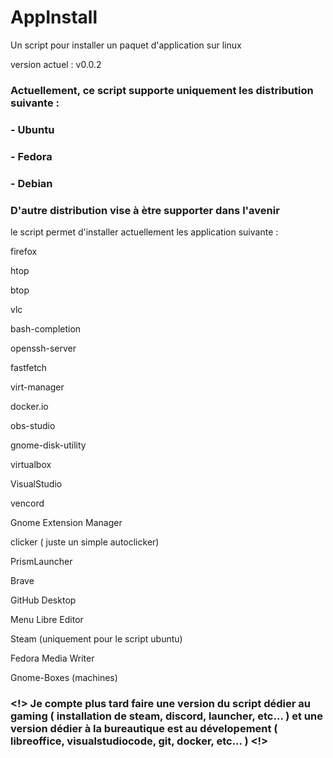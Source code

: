 # AppInstall
Un script pour installer un paquet d'application sur linux

version actuel : v0.0.2

### Actuellement, ce script supporte uniquement les distribution suivante :
### - Ubuntu
### - Fedora
### - Debian
### D'autre distribution vise à ètre supporter dans l'avenir

le script permet d'installer actuellement les application suivante :

firefox

htop 

btop

vlc 

bash-completion  

openssh-server  

fastfetch  

virt-manager  

docker.io  

obs-studio  

gnome-disk-utility 

virtualbox

VisualStudio

vencord

Gnome Extension Manager

clicker ( juste un simple autoclicker)

PrismLauncher

Brave

GitHub Desktop

Menu Libre Editor

Steam (uniquement pour le script ubuntu)

Fedora Media Writer

Gnome-Boxes (machines)

### <!> Je compte plus tard faire une version du script dédier au gaming ( installation de steam, discord, launcher, etc... ) et une version dédier à la bureautique est au dévelopement ( libreoffice, visualstudiocode, git, docker, etc... ) <!>
